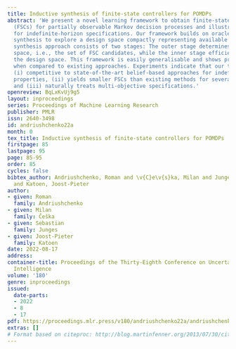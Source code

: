 ```yaml
---
title: Inductive synthesis of finite-state controllers for POMDPs
abstract: 'We present a novel learning framework to obtain finite-state controllers
  (FSCs) for partially observable Markov decision processes and illustrate its applicability
  for indefinite-horizon specifications. Our framework builds on oracle-guided inductive
  synthesis to explore a design space compactly representing available FSCs. The inductive
  synthesis approach consists of two stages: The outer stage determines the design
  space, i.e., the set of FSC candidates, while the inner stage efficiently explores
  the design space. This framework is easily generalisable and shows promising results
  when compared to existing approaches. Experiments indicate that our technique is
  (i) competitive to state-of-the-art belief-based approaches for indefinite-horizon
  properties, (ii) yields smaller FSCs than existing methods for several POMDP models,
  and (iii) naturally treats multi-objective specifications.'
openreview: BqLxKvUj9g5
layout: inproceedings
series: Proceedings of Machine Learning Research
publisher: PMLR
issn: 2640-3498
id: andriushchenko22a
month: 0
tex_title: Inductive synthesis of finite-state controllers for POMDPs
firstpage: 85
lastpage: 95
page: 85-95
order: 85
cycles: false
bibtex_author: Andriushchenko, Roman and \v{C}e\v{s}ka, Milan and Junges, Sebastian
  and Katoen, Joost-Pieter
author:
- given: Roman
  family: Andriushchenko
- given: Milan
  family: Češka
- given: Sebastian
  family: Junges
- given: Joost-Pieter
  family: Katoen
date: 2022-08-17
address:
container-title: Proceedings of the Thirty-Eighth Conference on Uncertainty in Artificial
  Intelligence
volume: '180'
genre: inproceedings
issued:
  date-parts:
  - 2022
  - 8
  - 17
pdf: https://proceedings.mlr.press/v180/andriushchenko22a/andriushchenko22a.pdf
extras: []
# Format based on citeproc: http://blog.martinfenner.org/2013/07/30/citeproc-yaml-for-bibliographies/
---
```

